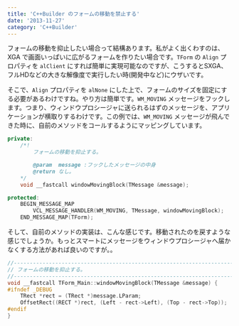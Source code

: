 ```yaml
---
title: 'C++Builder のフォームの移動を禁止する'
date: '2013-11-27'
category: 'C++Builder'
---
```


フォームの移動を抑止したい場合って結構あります。私がよく出くわすのは、XGA で画面いっぱいに広がるフォームを作りたい場合です。`TForm` の `Align` プロパティを `alClient` にすれば簡単に実現可能なのですが、こうするとSXGA、フルHDなどの大きな解像度で実行したい時(開発中など)にウザいです。

そこで、`Align` プロパティを `alNone` にした上で、フォームのサイズを固定にする必要があるわけですね。やり方は簡単です。`WM_MOVING` メッセージをフックします。つまり、ウィンドウプロシージャに送られるはずのメッセージを、アプリケーションが横取りするわけです。この例では、`WM_MOVING` メッセージが飛んできた時に、自前のメソッドをコールするようにマッピングしています。

```cpp
private:
    /*!
        フォームの移動を抑止する。

        @param  message :フックしたメッセージの中身
        @return なし。
    */
    void __fastcall windowMovingBlock(TMessage &message);

protected:
    BEGIN_MESSAGE_MAP
        VCL_MESSAGE_HANDLER(WM_MOVING, TMessage, windowMovingBlock);
    END_MESSAGE_MAP(TForm);
```

そして、自前のメソッドの実装は、こんな感じです。移動されたのを戻すような感じでしょうか。もっとスマートにメッセージをウィンドウプロシージャへ届かなくする方法があれば良いのですが。。

```cpp
//------------------------------------------------------------------------------
// フォームの移動を抑止する。
//------------------------------------------------------------------------------
void __fastcall TForm_Main::windowMovingBlock(TMessage &message) {
#ifndef _DEBUG
    TRect *rect = (TRect *)message.LParam;
    OffsetRect((RECT *)rect, (Left - rect->Left), (Top - rect->Top));
#endif
}
```
